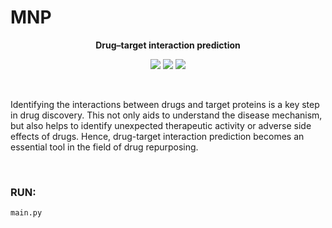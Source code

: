 # MNP

**<p align="center">Drug–target interaction prediction</p>**

<p align="center">
<img src="https://img.shields.io/badge/Roadmap-2025-yellowgreen.svg">
<img src="https://img.shields.io/badge/Author-Mehran%20Nosrati-blue.svg">
<img src="https://img.shields.io/badge/Author-Mehdi%20Yaghoubi-blue.svg">
</p>

</br>

Identifying the interactions between drugs and target proteins is a key step in drug discovery. This not only aids to understand the disease mechanism, but also helps to identify unexpected therapeutic activity or adverse side effects of drugs. Hence, drug-target interaction prediction becomes an essential tool in the field of drug repurposing.

</br>

### RUN:

```
main.py
```
